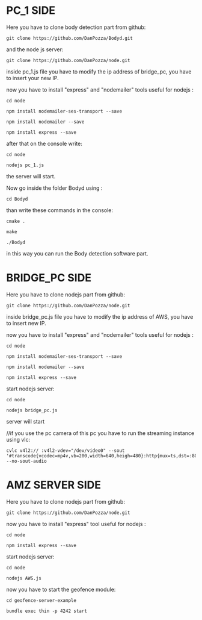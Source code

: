 # PC_1 SIDE

Here you have to clone body detection part from github:

	git clone https://github.com/DanPozza/Bodyd.git

and the node js server:

	git clone https://github.com/DanPozza/node.git

inside pc_1.js file you have to modify the ip address of bridge_pc, you have to insert your new IP.


now you have to install "express" and "nodemailer" tools useful for nodejs :


	cd node

	npm install nodemailer-ses-transport --save

	npm install nodemailer --save

	npm install express --save



after that on the console write:

	cd node

	nodejs pc_1.js

the server will start.

Now go inside the folder Bodyd using :

	cd Bodyd

than write these commands in the console:

	cmake .

	make

	./Bodyd

in this way you can run the Body detection software part.




# BRIDGE_PC SIDE

Here you have to clone nodejs part from github:

	git clone https://github.com/DanPozza/node.git

inside bridge_pc.js file you have to modify the ip address of AWS, you have to insert new IP.

now you have to install "express" and "nodemailer" tools useful for nodejs :


	cd node

	npm install nodemailer-ses-transport --save

	npm install nodemailer --save

	npm install express --save


start nodejs server:


	cd node

	nodejs bridge_pc.js


server will start

//if you use the pc camera of this pc you have to run the streaming instance using vlc:

	cvlc v4l2:// :v4l2-vdev="/dev/video0" --sout '#transcode{vcodec=mp4v,vb=200,width=640,heigh=480}:http{mux=ts,dst=:8082}' --no-sout-audio


# AMZ SERVER SIDE

Here you have to clone nodejs part from github:

	git clone https://github.com/DanPozza/node.git

now you have to install "express" tool useful for nodejs :


	cd node

	npm install express --save



start nodejs server:


	cd node

	nodejs AWS.js


now you have to start the geofence module:

	cd geofence-server-example

	bundle exec thin -p 4242 start
